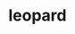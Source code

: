 ---
layout: animals&nature
title: leopard
emoji: leopard
permalink: 🐆.html
image: assets/img/3moji/leopard.png
---